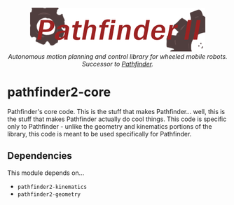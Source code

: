 <p align="center">
<img src="../media/pathfinder2-logo.png" alt="Pathfinder2">
<br>
<i>Autonomous motion planning and control library for wheeled mobile robots.</i>
<br>
<i>Successor to <a href="https://github.com/Wobblyyyy/Pathfinder">Pathfinder</a>.</i>
</p>

# pathfinder2-core

Pathfinder's core code. This is the stuff that makes Pathfinder... well, this is the stuff that makes Pathfinder
actually do cool things. This code is specific only to Pathfinder - unlike the geometry and kinematics portions of the
library, this code is meant to be used specifically for Pathfinder.

## Dependencies

This module depends on...

- `pathfinder2-kinematics`
- `pathfinder2-geometry`